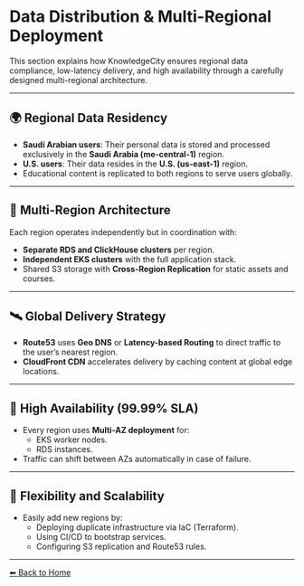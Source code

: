 # Data Distribution & Multi-Regional Deployment

This section explains how KnowledgeCity ensures regional data compliance, low-latency delivery, and high availability through a carefully designed multi-regional architecture.

---

## 🌍 Regional Data Residency

- **Saudi Arabian users**: Their personal data is stored and processed exclusively in the **Saudi Arabia (me-central-1)** region.
- **U.S. users**: Their data resides in the **U.S. (us-east-1)** region.
- Educational content is replicated to both regions to serve users globally.

---

## 🏢 Multi-Region Architecture

Each region operates independently but in coordination with:

- **Separate RDS and ClickHouse clusters** per region.
- **Independent EKS clusters** with the full application stack.
- Shared S3 storage with **Cross-Region Replication** for static assets and courses.

---

## 🛰️ Global Delivery Strategy

- **Route53** uses **Geo DNS** or **Latency-based Routing** to direct traffic to the user’s nearest region.
- **CloudFront CDN** accelerates delivery by caching content at global edge locations.
---

## 🔁 High Availability (99.99% SLA)

- Every region uses **Multi-AZ deployment** for:
  - EKS worker nodes.
  - RDS instances.
- Traffic can shift between AZs automatically in case of failure.

---

## 🧩 Flexibility and Scalability

- Easily add new regions by:
  - Deploying duplicate infrastructure via IaC (Terraform).
  - Using CI/CD to bootstrap services.
  - Configuring S3 replication and Route53 rules.

---

[⬅ Back to Home](index.md)
